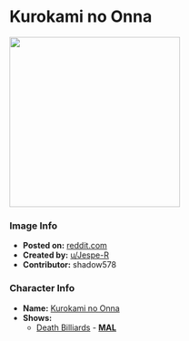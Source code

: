 # Kurokami no Onna

<img src="https://raw.githubusercontent.com/shadow578/Project-Padoru/master/Padoru/U_Jespe-R/death-parade-kurokami-no-onna.png" height="300">

### Image Info
* **Posted on:**     [reddit.com](https://www.reddit.com/r/Padoru/comments/fzbnui/daily_padoru_102_kurokami_no_onna_death_parade/)
* **Created by:**    [u/Jespe-R](https://github.com/shadow578/Project-Padoru/blob/master/table-of-contents/creators/uJespeR.md)
* **Contributor:**   shadow578

### Character Info
* **Name:**   [Kurokami no Onna](https://myanimelist.net/character/82037)
* **Shows:**
  * [Death Billiards](https://github.com/shadow578/Project-Padoru/blob/master/table-of-contents/shows/DeathBilliards.md) - [__MAL__](https://myanimelist.net/anime/14353/Death_Billiards)


